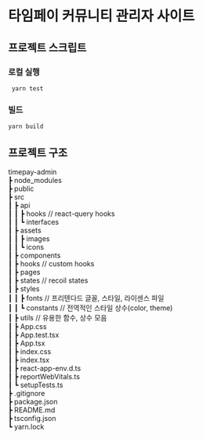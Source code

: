 # 타임페이 커뮤니티 관리자 사이트

## 프로젝트 스크립트

### 로컬 실행

```shell
 yarn test
```

### 빌드

```shell
yarn build
```

## 프로젝트 구조

timepay-admin  
┣ node_modules  
┣ public  
┣ src  
┃ ┣ api  
┃ ┃ ┣ hooks // react-query hooks  
┃ ┃ ┗ interfaces  
┃ ┣ assets  
┃ ┃ ┣ images  
┃ ┃ ┗ icons  
┃ ┣ components  
┃ ┣ hooks // custom hooks  
┃ ┣ pages  
┃ ┣ states // recoil states  
┃ ┣ styles  
┃ ┃ ┣ fonts // 프리텐다드 글꼴, 스타일, 라이센스 파일  
┃ ┃ ┗ constants // 전역적인 스타일 상수(color, theme)  
┃ ┣ utils // 유용한 함수, 상수 모음  
┃ ┣ App.css  
┃ ┣ App.test.tsx  
┃ ┣ App.tsx  
┃ ┣ index.css  
┃ ┣ index.tsx  
┃ ┣ react-app-env.d.ts  
┃ ┣ reportWebVitals.ts  
┃ ┗ setupTests.ts  
┣ .gitignore  
┣ package.json  
┣ README.md  
┣ tsconfig.json  
┗ yarn.lock
